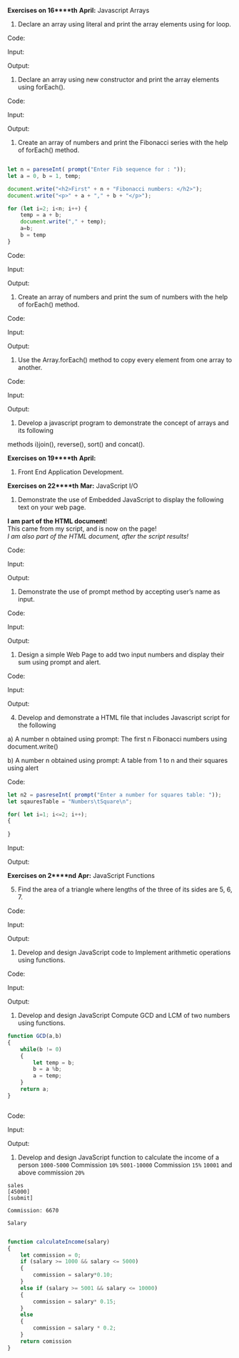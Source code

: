 

**Exercises on 16****th** **April:** Javascript Arrays

1. Declare an array using literal and print the array elements using for loop.
    

Code:

Input:

Output:

1. Declare an array using new constructor and print the array elements using forEach().
    

Code:

Input:

Output:

1. Create an array of numbers and print the Fibonacci series with the help of forEach() method.

```js

let n = pareseInt( prompt("Enter Fib sequence for : "));
let a = 0, b = 1, temp;

document.write("<h2>First" + n + "Fibonacci numbers: </h2>");
document.write("<p>" + a + "," + b + "</p>");

for (let i=2; i<n; i++) {
	temp = a + b;
	document.write("," + temp);
	a=b;
	b = temp
}
```

Code:

Input:

Output:

1. Create an array of numbers and print the sum of numbers with the help of forEach() method.
    

Code:

Input:

Output:

1. Use the Array.forEach() method to copy every element from one array to another.
    

Code:

Input:

Output:

1. Develop a javascript program to demonstrate the concept of arrays and its following
    

methods i)join(), reverse(), sort() and concat().

**Exercises on 19****th** **April:**

1. Front End Application Development.


**Exercises on 22****th** **Mar:** JavaScript I/O

1. Demonstrate the use of Embedded JavaScript to display the following text on your web page.
    

**I am part of the HTML document**!  
This came from my script, and is now on the page!  
_I am also part of the HTML document, after the script results!_

Code:

Input:

Output:

  
  

1. Demonstrate the use of prompt method by accepting user’s name as input.
    

Code:

Input:

Output:

1. Design a simple Web Page to add two input numbers and display their sum using prompt and alert.
    

Code:

Input:

Output:

4. Develop and demonstrate a HTML file that includes Javascript script for the following
    

a) A number n obtained using prompt: The first n Fibonacci numbers using document.write()


b) A number n obtained using prompt: A table from 1 to n and their squares using alert

Code:
```js
let n2 = pasreseInt( prompt("Enter a number for squares table: "));
let sqauresTable = "Numbers\tSquare\n";

for( let i=1; i<=2; i++);
{
	
}
```

Input:

Output:

  
  

**Exercises on 2****nd** **Apr:** JavaScript Functions

5. Find the area of a triangle where lengths of the three of its sides are 5, 6, 7.
    

Code:

Input:

Output:

1. Develop and design JavaScript code to Implement arithmetic operations using functions.
    

Code:

Input:

Output:

1. Develop and design JavaScript Compute GCD and LCM of two numbers using functions.
    
```js
function GCD(a,b)
{
	while(b != 0)
	{
		let temp = b;
		b = a %b;
		a = temp;
	}
	return a;
}
```

```js

```

Code:

Input:

Output:

1. Develop and design JavaScript function to calculate the income of a person
`1000-5000` Commission `10%`
`5001-10000` Commission `15%` 
`10001` and above commission `20%`

```
sales
[45000]
[submit]

Commission: 6670

Salary
```

```js

function calculateIncome(salary)
{
	let commission = 0;
	if (salary >= 1000 && salary <= 5000)
	{
		commission = salary*0.10;
	}
	else if (salary >= 5001 && salary <= 10000)
	{
		commission = salary* 0.15;
	}
	else
	{
		commission = salary * 0.2;
	}
	return comission
}
```


